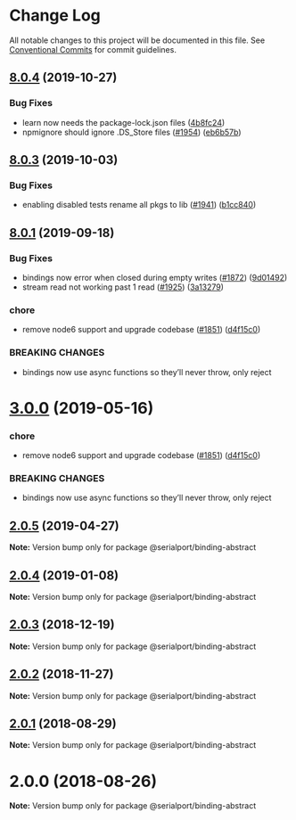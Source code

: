 # Change Log

All notable changes to this project will be documented in this file.
See [Conventional Commits](https://conventionalcommits.org) for commit guidelines.

## [8.0.4](https://github.com/serialport/node-serialport/compare/v8.0.3...v8.0.4) (2019-10-27)


### Bug Fixes

* learn now needs the package-lock.json files ([4b8fc24](https://github.com/serialport/node-serialport/commit/4b8fc248778b69f7afde17ab9ef791ef8867c4a5))
* npmignore should ignore .DS_Store files ([#1954](https://github.com/serialport/node-serialport/issues/1954)) ([eb6b57b](https://github.com/serialport/node-serialport/commit/eb6b57bffe33c9bc7775bb6b0fdf1081db86ebcc))





## [8.0.3](https://github.com/serialport/node-serialport/compare/v8.0.2...v8.0.3) (2019-10-03)


### Bug Fixes

* enabling disabled tests rename all pkgs to lib ([#1941](https://github.com/serialport/node-serialport/issues/1941)) ([b1cc840](https://github.com/serialport/node-serialport/commit/b1cc840))





## [8.0.1](https://github.com/serialport/node-serialport/compare/v6.2.2...v8.0.1) (2019-09-18)


### Bug Fixes

* bindings now error when closed during empty writes ([#1872](https://github.com/serialport/node-serialport/issues/1872)) ([9d01492](https://github.com/serialport/node-serialport/commit/9d01492))
* stream read not working past 1 read ([#1925](https://github.com/serialport/node-serialport/issues/1925)) ([3a13279](https://github.com/serialport/node-serialport/commit/3a13279))


### chore

* remove node6 support and upgrade codebase ([#1851](https://github.com/serialport/node-serialport/issues/1851)) ([d4f15c0](https://github.com/serialport/node-serialport/commit/d4f15c0))


### BREAKING CHANGES

* bindings now use async functions so they’ll never throw, only reject





# [3.0.0](https://github.com/serialport/node-serialport/compare/@serialport/binding-abstract@2.0.5...@serialport/binding-abstract@3.0.0) (2019-05-16)


### chore

* remove node6 support and upgrade codebase ([#1851](https://github.com/serialport/node-serialport/issues/1851)) ([d4f15c0](https://github.com/serialport/node-serialport/commit/d4f15c0))


### BREAKING CHANGES

* bindings now use async functions so they’ll never throw, only reject





## [2.0.5](https://github.com/serialport/node-serialport/compare/@serialport/binding-abstract@2.0.4...@serialport/binding-abstract@2.0.5) (2019-04-27)

**Note:** Version bump only for package @serialport/binding-abstract





## [2.0.4](https://github.com/serialport/node-serialport/compare/@serialport/binding-abstract@2.0.3...@serialport/binding-abstract@2.0.4) (2019-01-08)

**Note:** Version bump only for package @serialport/binding-abstract





## [2.0.3](https://github.com/serialport/node-serialport/compare/@serialport/binding-abstract@2.0.2...@serialport/binding-abstract@2.0.3) (2018-12-19)

**Note:** Version bump only for package @serialport/binding-abstract





## [2.0.2](https://github.com/serialport/node-serialport/compare/@serialport/binding-abstract@2.0.1...@serialport/binding-abstract@2.0.2) (2018-11-27)

**Note:** Version bump only for package @serialport/binding-abstract





<a name="2.0.1"></a>
## [2.0.1](https://github.com/serialport/node-serialport/compare/@serialport/binding-abstract@2.0.0...@serialport/binding-abstract@2.0.1) (2018-08-29)

**Note:** Version bump only for package @serialport/binding-abstract





<a name="2.0.0"></a>
# 2.0.0 (2018-08-26)

**Note:** Version bump only for package @serialport/binding-abstract
